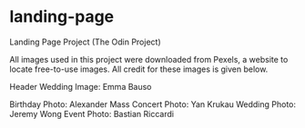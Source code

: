 # landing-page
Landing Page Project (The Odin Project)

All images used in this project were downloaded from Pexels, a website to locate free-to-use images. All credit for these images is given below.


Header Wedding Image: Emma Bauso

Birthday Photo: Alexander Mass
Concert Photo: Yan Krukau
Wedding Photo: Jeremy Wong
Event Photo: Bastian Riccardi